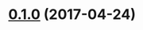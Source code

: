 <a name="0.1.0"></a>
# [0.1.0](https://github.com/hoveytech/ng2-select/compare/v1.2.0...v0.1.0) (2017-04-24)

